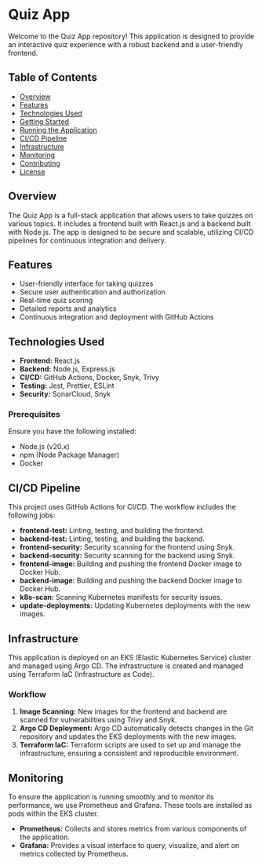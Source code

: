 
# Quiz App

Welcome to the Quiz App repository! This application is designed to provide an interactive quiz experience with a robust backend and a user-friendly frontend.

## Table of Contents

- [Overview](#overview)
- [Features](#features)
- [Technologies Used](#technologies-used)
- [Getting Started](#getting-started)
- [Running the Application](#running-the-application)
- [CI/CD Pipeline](#cicd-pipeline)
- [Infrastructure](#infrastructure)
- [Monitoring](#monitoring)
- [Contributing](#contributing)
- [License](#license)

## Overview

The Quiz App is a full-stack application that allows users to take quizzes on various topics. It includes a frontend built with React.js and a backend built with Node.js. The app is designed to be secure and scalable, utilizing CI/CD pipelines for continuous integration and delivery.

## Features

- User-friendly interface for taking quizzes
- Secure user authentication and authorization
- Real-time quiz scoring
- Detailed reports and analytics
- Continuous integration and deployment with GitHub Actions

## Technologies Used

- **Frontend:** React.js
- **Backend:** Node.js, Express.js
- **CI/CD:** GitHub Actions, Docker, Snyk, Trivy
- **Testing:** Jest, Prettier, ESLint
- **Security:** SonarCloud, Snyk

### Prerequisites

Ensure you have the following installed:

- Node.js (v20.x)
- npm (Node Package Manager)
- Docker

## CI/CD Pipeline

This project uses GitHub Actions for CI/CD. The workflow includes the following jobs:

- **frontend-test:** Linting, testing, and building the frontend.
- **backend-test:** Linting, testing, and building the backend.
- **frontend-security:** Security scanning for the frontend using Snyk.
- **backend-security:** Security scanning for the backend using Snyk.
- **frontend-image:** Building and pushing the frontend Docker image to Docker Hub.
- **backend-image:** Building and pushing the backend Docker image to Docker Hub.
- **k8s-scan:** Scanning Kubernetes manifests for security issues.
- **update-deployments:** Updating Kubernetes deployments with the new images.

## Infrastructure

This application is deployed on an EKS (Elastic Kubernetes Service) cluster and managed using Argo CD. The infrastructure is created and managed using Terraform IaC (Infrastructure as Code). 

### Workflow

1. **Image Scanning:** New images for the frontend and backend are scanned for vulnerabilities using Trivy and Snyk.
2. **Argo CD Deployment:** Argo CD automatically detects changes in the Git repository and updates the EKS deployments with the new images.
3. **Terraform IaC:** Terraform scripts are used to set up and manage the infrastructure, ensuring a consistent and reproducible environment.

## Monitoring

To ensure the application is running smoothly and to monitor its performance, we use Prometheus and Grafana. These tools are installed as pods within the EKS cluster.

- **Prometheus:** Collects and stores metrics from various components of the application.
- **Grafana:** Provides a visual interface to query, visualize, and alert on metrics collected by Prometheus.
